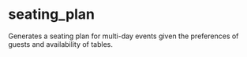 # seating_plan
Generates a seating plan for multi-day events given the preferences of guests and availability of tables.
